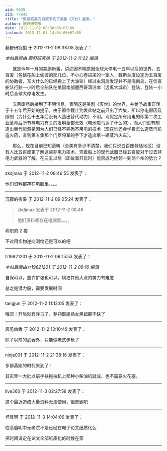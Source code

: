 ```yaml
---
aid: 9025
zid: 77643
title: "假设临高五百废来到了美剧《灭世》里面。"
author: 藤野研究狼
date: 2012-11-02 08:38:08+07:00
lastmod: 2012-11-03 14:04:00+07:00
---
```


藤野研究狼 于 2012-11-2 08:38:08 发表了：

_本帖最后由 藤野研究狼 于 2012-11-2 11:22 编辑_

&nbsp; &nbsp;&nbsp; &nbsp;就是今年十月的美剧新番，讲述因不明原因全球大停电十五年以后的世界。五百废（包括在船上偷渡的那几位、不小心卷进来的一家人，魏斯兰度设定为五百废的协助者，军火什么的已经搬上了大油轮）经过虫洞后发现并不是海南岛，在侦查船队行驶一小时后全船队在美国南部墨西哥湾沿岸（远离大城市）登陆，登陆一小时后全球大停电发生。

&nbsp; &nbsp;&nbsp; &nbsp;五百废然后接到了不明信息，表明这是美剧《灭世》的世界，并给予故事正传于十五年后开始的提示。由于原作截止到发此帖之前只出了六集，所以停电原因及限制（为什么十五年后没有人造出替代动力）不明。现假定所有用电的即第二次工业革命后所有与电力有关的发明全部无效（电池啦马达了什么的），而人们没有制造出替代能源是因为人们已经不熟悉不用电的技术（现在谁还会学着怎么造蒸汽机造火药，直到第五集那个门罗将军的手下才造出第一辆蒸汽火车）。

&nbsp; &nbsp;&nbsp; &nbsp;那么，现在目前已知范畴（全美有多少不清楚，我们只说五百废登陆地区）没有人比五百废更了解这些非电力技术，凭着船上的现代武器已经五百废对于过去非电力武器的了解，在三五以后（即故事开启时）能否成为统领一到两个州的势力？

---

zkdjmax 于 2012-11-2 08:46:55 发表了：

他们资料都存在电脑里。。。。

---

沉寂的夜枭 于 2012-11-2 09:05:24 发表了：

> zkdjmax 发表于 2012-11-2 08:46
>
> 他们资料都存在电脑里。。。。

称职的 2 楼

不过用实物逆向测绘还是可以的吧

---

tr19821201 于 2012-11-2 09:15:53 发表了：

_本帖最后由 tr19821201 于 2012-11-2 09:16 编辑_

自保可以，些许扩张也可以，横扫其他大点的势力有难度

总之是潜力股，需要发展时间

---

tangjun 于 2012-11-2 11:12:05 发表了：

哦耶！开局就有洋马了，萝莉御姐熟女黑妞都不缺了

---

风见幽香 于 2012-11-2 13:10:49 发表了：

除了以前的武器外，只能做老式步枪了

---

ninja001 于 2012-11-2 21:38:16 发表了：

多铆蒸刚的时代来到了！

其实弄一大批以前手扶拖拉机上那种小柴油机就成，也不需要火花塞。

---

live360 于 2012-11-3 02:27:58 发表了：

这个最近造成大量资料无法使用，很悲剧吧

---

杯具啊 于 2012-11-3 14:04:09 发表了：

临高启明中元老院不是已经在电子论文纸质化么

把时间设定在论文全部纸质化的时候在穿

---
